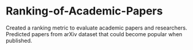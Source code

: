 # Ranking-of-Academic-Papers
Created a ranking metric to evaluate academic papers and researchers. Predicted papers from arXiv dataset that could become popular when published.
